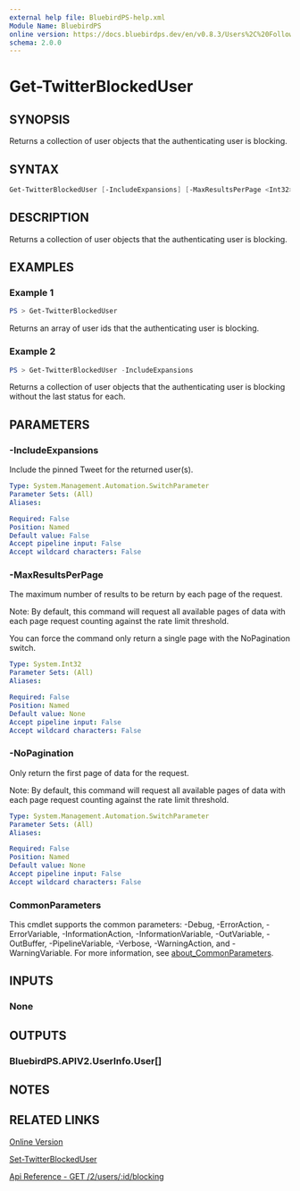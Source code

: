 ```yaml
---
external help file: BluebirdPS-help.xml
Module Name: BluebirdPS
online version: https://docs.bluebirdps.dev/en/v0.8.3/Users%2C%20Followers%2C%20Friends%2C%20and%20Blocks/Get-TwitterBlockedUser
schema: 2.0.0
---
```


# Get-TwitterBlockedUser

## SYNOPSIS

Returns a collection of user objects that the authenticating user is blocking.

## SYNTAX

```powershell
Get-TwitterBlockedUser [-IncludeExpansions] [-MaxResultsPerPage <Int32>] [-NoPagination] [<CommonParameters>]
```

## DESCRIPTION

Returns a collection of user objects that the authenticating user is blocking.

## EXAMPLES

### Example 1

```powershell
PS > Get-TwitterBlockedUser
```

Returns an array of user ids that the authenticating user is blocking.

### Example 2

```powershell
PS > Get-TwitterBlockedUser -IncludeExpansions
```

Returns a collection of user objects that the authenticating user is blocking without the last status for each.

## PARAMETERS

### -IncludeExpansions

Include the pinned Tweet for the returned user(s).

```yaml
Type: System.Management.Automation.SwitchParameter
Parameter Sets: (All)
Aliases:

Required: False
Position: Named
Default value: False
Accept pipeline input: False
Accept wildcard characters: False
```

### -MaxResultsPerPage

The maximum number of results to be return by each page of the request.

Note:
By default, this command will request all available pages of data with each page request counting against the rate limit threshold.

You can force the command only return a single page with the NoPagination switch.

```yaml
Type: System.Int32
Parameter Sets: (All)
Aliases:

Required: False
Position: Named
Default value: None
Accept pipeline input: False
Accept wildcard characters: False
```

### -NoPagination

Only return the first page of data for the request.

Note:
By default, this command will request all available pages of data with each page request counting against the rate limit threshold.

```yaml
Type: System.Management.Automation.SwitchParameter
Parameter Sets: (All)
Aliases:

Required: False
Position: Named
Default value: None
Accept pipeline input: False
Accept wildcard characters: False
```

### CommonParameters

This cmdlet supports the common parameters: -Debug, -ErrorAction, -ErrorVariable, -InformationAction, -InformationVariable, -OutVariable, -OutBuffer, -PipelineVariable, -Verbose, -WarningAction, and -WarningVariable. For more information, see [about_CommonParameters](http://go.microsoft.com/fwlink/?LinkID=113216).

## INPUTS

### None

## OUTPUTS

### BluebirdPS.APIV2.UserInfo.User[]

## NOTES

## RELATED LINKS

[Online Version](https://docs.bluebirdps.dev/en/v0.8.3/Users%2C%20Followers%2C%20Friends%2C%20and%20Blocks/Get-TwitterBlockedUser)

[Set-TwitterBlockedUser](https://docs.bluebirdps.dev/en/v0.8.3/Users%2C%20Followers%2C%20Friends%2C%20and%20Blocks/Set-TwitterBlockedUser)

[Api Reference - GET /2/users/:id/blocking](https://developer.twitter.com/en/docs/twitter-api/users/blocks/api-reference/get-users-blocking)
